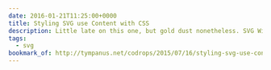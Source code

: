 ```yaml
---
date: 2016-01-21T11:25:00+0000
title: Styling SVG use Content with CSS
description: Little late on this one, but gold dust nonetheless. SVG Wizard, Sara Soueidan, discusses in-depth how to style SVG's <use> element and how to overcome the challenges in doing so.
tags:
  - svg
bookmark_of: http://tympanus.net/codrops/2015/07/16/styling-svg-use-content-css
---
```

